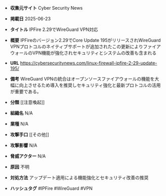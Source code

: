 - **収集元サイト**
Cyber Security News

- **掲載日**
2025-06-23

- **タイトル**
IPFire 2.29でWireGuard VPN対応

- **概要**
IPFireのバージョン2.29でCore Update 195がリリースされWireGuard VPNプロトコルのネイティブサポートが追加されたこの更新によりファイアウォールのVPN機能が強化されセキュリティとシステムの改善も含まれる

- **URL**
https://cybersecuritynews.com/linux-firewall-ipfire-2-29-update-195/

- **備考**
WireGuard VPNの統合はオープンソースファイアウォールの機能を大幅に向上させるため導入を推奨しセキュリティ強化と最新プロトコルの活用が重要である。

- **分類**
[[注意喚起]]

- **組織名**
N/A

- **業種**
N/A

- **攻撃手口**
[[その他]]

- **攻撃影響**
N/A

- **脅威アクター**
N/A

- **原因**
不明

- **対処方法**
アップデート適用による機能強化とセキュリティ改善の推奨

- **ハッシュタグ**
#IPFire #WireGuard #VPN
